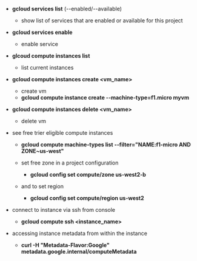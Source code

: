 -   **gcloud services list** (--enabled/--available)

    -   show list of services that are enabled or available for this project

-   **gcloud services enable <serivce>**

    -   enable service

-   **glcoud compute instances list**

    -   list current instances

-   **gcloud compute instances create <vm_name>**

    -   create vm
    -   **gcloud compute instance create --machine-type=f1.micro myvm**

-   **gcloud compute instances delete <vm_name>**

    -   delete vm

-   see free trier eligible compute instances

    -   **gcloud compute machine-types list --filter="NAME:f1-micro AND ZONE~us-west"**

    -   set free zone in a project configuration

        -   **gcloud config set compute/zone us-west2-b**

    -   and to set region
        -   **gcloud config set compute/region us-west2**

-   connect to instance via ssh from console

    -   **gcloud compute ssh <instance_name>**

-   accessing instance metadata from within the instance
    -   **curl -H "Metadata-Flavor:Google" metadata.google.internal/computeMetadata**
